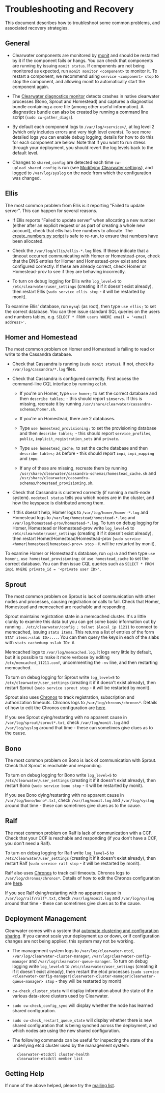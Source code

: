 # Troubleshooting and Recovery

This document describes how to troubleshoot some common problems, and associated recovery strategies.

## General

*  Clearwater components are monitored by [monit](http://mmonit.com/monit/) and should be restarted by it if the component fails or hangs.  You can check that components are running by issuing `monit status`.  If components are not being monitored as expected, run `monit monitor <component>` to monitor it. To restart a component, we recommend using `service <component> stop` to stop the component, and allowing monit to automatically start the component again.

*  The [Clearwater diagnostics monitor](https://github.com/Metaswitch/clearwater-infrastructure/blob/master/clearwater-diags-monitor.md) detects crashes in native clearwater processes (Bono, Sprout and Homestead) and captures a diagnostics bundle containing a core file (among other useful information).  A diagnostics bundle can also be created by running a command line script (`sudo cw-gather_diags`).

*  By default each component logs to `/var/log/<service>/`, at log level 2 (which only includes errors and very high level events). To see more detailed logs you can enable debug logging; details for how to do this for each component are below. Note that if you want to run stress through your deployment, you should revert the log levels back to the default level.

* Changes to `shared_config` are detected each time `cw-upload_shared_config` is run (see [Modifying Clearwater settings](Modifying_Clearwater_settings.md)), and logged to `/var/log/syslog` on the node from which the configuration was changed.

## Ellis

The most common problem from Ellis is it reporting "Failed to update server".  This can happen for several reasons.

*   If Ellis reports "Failed to update server" when allocating a new number (either after an explicit request or as part of creating a whole new account), check that ellis has free numbers to allocate.  The [create_numbers.py script](https://github.com/Metaswitch/ellis/blob/dev/docs/create-numbers.md) is safe to re-run, to ensure that numbers have been allocated.

*   Check the `/var/log/ellis/ellis-*.log` files.  If these indicate that a timeout occurred communicating with Homer or Homestead-prov, check that the DNS entries for Homer and Homestead-prov exist and are configured correctly.  If these are already correct, check Homer or Homestead-prov to see if they are behaving incorrectly.

*   To turn on debug logging for Ellis write `log_level=5` to `/etc/clearwater/user_settings` (creating it if it doesn't exist already), then restart Ellis (`sudo service ellis stop` - it will be restarted by monit).

To examine Ellis' database, run `mysql` (as root), then type `use ellis;` to set the correct database.  You can then issue standard SQL queries on the users and numbers tables, e.g. `SELECT * FROM users WHERE email = '<email address>'`.

## Homer and Homestead

The most common problem on Homer and Homestead is failing to read or write to the Cassandra database.

*   Check that Cassandra is running (`sudo monit status`).  If not, check its `/var/log/cassandra/*.log` files.

*   Check that Cassandra is configured correctly.  First access the command-line CQL interface by running `cqlsh`.

    *   If you're on Homer, type `use homer;` to set the correct database and then `describe tables;` - this should report `simservs`.  If this is missing, recreate it by running `/usr/share/clearwater/cassandra-schemas/homer.sh`.

    *    If you're on Homestead, there are 2 databases.
    *    Type `use homestead_provisioning;` to set the provisioning database and then `describe tables;` - this should report `service_profiles`, `public`, `implicit_registration_sets` and `private`.
    *    Type `use homestead_cache;` to set the cache database and then `describe tables;` as before - this should report `impi`, `impi_mapping` and `impu`.
    *    If any of these are missing, recreate them by running `/usr/share/clearwater/cassandra-schemas/homestead_cache.sh` and `/usr/share/clearwater/cassandra-schemas/homestead_provisioning.sh`.

*   Check that Cassandra is clustered correctly (if running a multi-node system). `nodetool status` tells you which nodes are in the cluster, and how the keyspace is distributed among them.

*   If this doesn't help, Homer logs to `/var/log/homer/homer-*.log` and Homestead logs to `/var/log/homestead/homestead-*.log` and `/var/log/homestead-prov/homestead-*.log`.
    To turn on debug logging for Homer, Homestead or Homestead-prov write `log_level=5` to `/etc/clearwater/user_settings` (creating it if it doesn't exist already), then restart Homer/Homestead/Homestead-prov (`sudo service <homer|homestead|homestead-prov> stop` - it will be restarted by monit).

To examine Homer or Homestead's database, run `cqlsh` and then type `use homer;`, `use homestead_provisioning;` or `use homestead_cache` to set the correct database.  You can then issue CQL queries such as `SELECT * FROM impi WHERE private_id = '<private user ID>'`.

## Sprout

The most common problem on Sprout is lack of communication with other nodes and processes, causing registration or calls to fail. Check that Homer, Homestead and memcached are reachable and responding.

Sprout maintains registration state in a memcached cluster. It's a little clunky to examine this data but you can get some basic information out by running `. /etc/clearwater/config ; telnet $local_ip 11211` to connect to memcached, issuing `stats items`.  This returns a list of entries of the form `STAT items:<slab ID>:...`.  You can then query the keys in each of the slabs with `stats cachedump <slab ID> 0`.

Memcached logs to `/var/log/memcached.log`. It logs very little by default, but it is possible to make it more verbose by editing `/etc/memcached_11211.conf`, uncommenting the `-vv` line, and then restarting memcached.

To turn on debug logging for Sprout write `log_level=5` to `/etc/clearwater/user_settings` (creating it if it doesn't exist already), then restart Sprout (`sudo service sprout stop` - it will be restarted by monit).

Sprout also uses [Chronos](https://github.com/Metaswitch/chronos) to track registration, subscription and authorization timeouts. Chronos logs to `/var/log/chronos/chronos*`. Details of how to edit the Chronos configuration are [here](https://github.com/Metaswitch/chronos/blob/dev/doc/configuration.md).

If you see Sprout dying/restarting with no apparent cause in `/var/log/sprout/sprout*.txt`, check `/var/log/monit.log` and `/var/log/syslog` around that time - these can sometimes give clues as to the cause.

## Bono

The most common problem on Bono is lack of communication with Sprout. Check that Sprout is reachable and responding.

To turn on debug logging for Bono write `log_level=5` to `/etc/clearwater/user_settings` (creating it if it doesn't exist already), then restart Bono (`sudo service bono stop` - it will be restarted by monit).

If you see Bono dying/restarting with no apparent cause in `/var/log/bono/bono*.txt`, check `/var/log/monit.log` and `/var/log/syslog` around that time - these can sometimes give clues as to the cause.

## Ralf

The most common problem on Ralf is lack of communication with a CCF. Check that your CCF is reachable and responding (if you don't have a CCF, you don't need a Ralf).

To turn on debug logging for Ralf write `log_level=5` to `/etc/clearwater/user_settings` (creating it if it doesn't exist already), then restart Ralf (`sudo service ralf stop` - it will be restarted by monit).

Ralf also uses [Chronos](https://github.com/Metaswitch/chronos) to track call timeouts. Chronos logs to `/var/log/chronos/chronos*`. Details of how to edit the Chronos configuration are [here](https://github.com/Metaswitch/chronos/blob/dev/doc/configuration.md).

If you see Ralf dying/restarting with no apparent cause in `/var/log/ralf/ralf*.txt`, check `/var/log/monit.log` and `/var/log/syslog` around that time - these can sometimes give clues as to the cause.

## Deployment Management

Clearwater comes with a system that [automate clustering and configuration sharing](Automatic_Clustering_Config_Sharing.md). If you cannot scale your deployment up or down, or if configuration changes are not being applied, this system may not be working.

* The management system logs to `/var/log/clearwater-etcd`, `/var/log/clearwater-cluster-manager`, `/var/log/clearwater-config-manager` and `/var/log/clearwater-queue-manager`. To turn on debug logging write `log_level=5` to `/etc/clearwater/user_settings` (creating it if it doesn't exist already), then restart the etcd processes (`sudo service <clearwater-config-manager|clearwater-cluster-manager|clearwater-queue-manager> stop` - they will be restarted by monit)
* `cw-check_cluster_state` will display information about the state of the various data-store clusters used by Clearwater.
* `sudo cw-check_config_sync` will display whether the node has learned shared configuration.
* `sudo cw-check_restart_queue_state` will display whether there is new shared configuration that is being synched across the deployment, and which nodes are using the new shared configuration.
* The following commands can be useful for inspecting the state of the underlying etcd cluster used by the management system:

        clearwater-etcdctl cluster-health
        clearwater-etcdctl member list

## Getting Help

If none of the above helped, please try the [mailing list](http://lists.projectclearwater.org/mailman/listinfo/clearwater_lists.projectclearwater.org).
